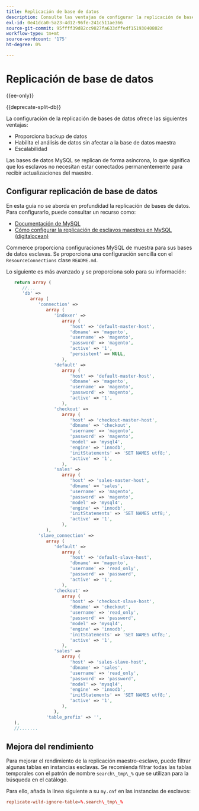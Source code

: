 ```yaml
---
title: Replicación de base de datos
description: Consulte las ventajas de configurar la replicación de bases de datos.
exl-id: 0e41dca0-5a23-4d12-96fe-241c511ae366
source-git-commit: 95ffff39d82cc9027fa633dffedf15193040802d
workflow-type: tm+mt
source-wordcount: '175'
ht-degree: 0%

---
```


# Replicación de base de datos

{{ee-only}}

{{deprecate-split-db}}

La configuración de la replicación de bases de datos ofrece las siguientes ventajas:

- Proporciona backup de datos
- Habilita el análisis de datos sin afectar a la base de datos maestra
- Escalabilidad

Las bases de datos MySQL se replican de forma asíncrona, lo que significa que los esclavos no necesitan estar conectados permanentemente para recibir actualizaciones del maestro.

## Configurar replicación de base de datos

En esta guía no se aborda en profundidad la replicación de bases de datos. Para configurarlo, puede consultar un recurso como:

- [Documentación de MySQL](https://dev.mysql.com/doc/refman/5.6/en/replication.html)
- [Cómo configurar la replicación de esclavos maestros en MySQL (digitalocean)](https://www.digitalocean.com/community/tutorials/how-to-set-up-replication-in-mysql)

Commerce proporciona configuraciones MySQL de muestra para sus bases de datos esclavas. Se proporciona una configuración sencilla con el `ResourceConnections` clase `README.md`.

Lo siguiente es más avanzado y se proporciona solo para su información:

```php
   return array (
      //...
      'db' =>
         array (
            'connection' =>
               array (
                  'indexer' =>
                     array (
                        'host' => 'default-master-host',
                        'dbname' => 'magento',
                        'username' => 'magento',
                        'password' => 'magento',
                        'active' => '1',
                        'persistent' => NULL,
                     ),
                  'default' =>
                     array (
                        'host' => 'default-master-host',
                        'dbname' => 'magento',
                        'username' => 'magento',
                        'password' => 'magento',
                        'active' => '1',
                     ),
                  'checkout' =>
                     array (
                        'host' => 'checkout-master-host',
                        'dbname' => 'checkout',
                        'username' => 'magento',
                        'password' => 'magento',
                        'model' => 'mysql4',
                        'engine' => 'innodb',
                        'initStatements' => 'SET NAMES utf8;',
                        'active' => '1',
                     ),
                  'sales' =>
                     array (
                        'host' => 'sales-master-host',
                        'dbname' => 'sales',
                        'username' => 'magento',
                        'password' => 'magento',
                        'model' => 'mysql4',
                        'engine' => 'innodb',
                        'initStatements' => 'SET NAMES utf8;',
                        'active' => '1',
                     ),
               ),
            'slave_connection' =>
               array (
                  'default' =>
                     array (
                        'host' => 'default-slave-host',
                        'dbname' => 'magento',
                        'username' => 'read_only',
                        'password' => 'password',
                        'active' => '1',
                     ),
                  'checkout' =>
                     array (
                        'host' => 'checkout-slave-host',
                        'dbname' => 'checkout',
                        'username' => 'read_only',
                        'password' => 'password',
                        'model' => 'mysql4',
                        'engine' => 'innodb',
                        'initStatements' => 'SET NAMES utf8;',
                        'active' => '1',
                     ),
                  'sales' =>
                     array (
                        'host' => 'sales-slave-host',
                        'dbname' => 'sales',
                        'username' => 'read_only',
                        'password' => 'password',
                        'model' => 'mysql4',
                        'engine' => 'innodb',
                        'initStatements' => 'SET NAMES utf8;',
                        'active' => '1',
                     ),
                  ),
               'table_prefix' => '',
   ),
   //.......
```

## Mejora del rendimiento

Para mejorar el rendimiento de la replicación maestro-esclavo, puede filtrar algunas tablas en instancias esclavas. Se recomienda filtrar todas las tablas temporales con el patrón de nombre `search\_tmp\_%` que se utilizan para la búsqueda en el catálogo.

Para ello, añada la línea siguiente a su `my.cnf` en las instancias de esclavos:

```conf
replicate-wild-ignore-table=%.search\_tmp\_%
```

